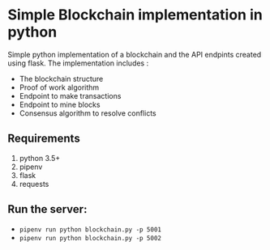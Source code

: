 # Simple Blockchain implementation in python
 Simple python implementation of a blockchain and the API endpints created using flask.
 The implementation includes :
 * The blockchain structure
 * Proof of work algorithm
 * Endpoint to make transactions
 * Endpoint to mine blocks
 * Consensus algorithm to resolve conflicts
 
## Requirements
1. python 3.5+ 
2. pipenv 
3. flask 
4. requests

## Run the server:
* `pipenv run python blockchain.py -p 5001`
* `pipenv run python blockchain.py -p 5002`
